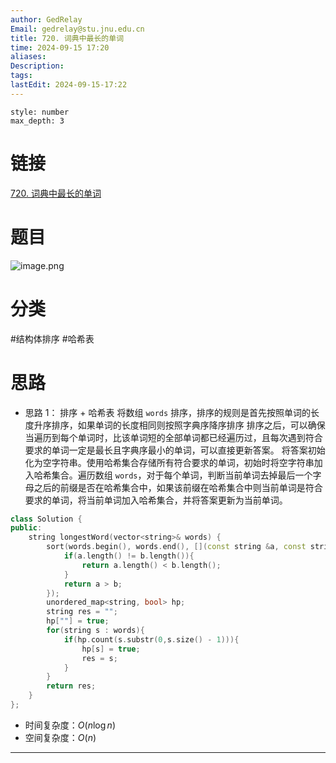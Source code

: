 ```yaml
---
author: GedRelay
Email: gedrelay@stu.jnu.edu.cn
title: 720. 词典中最长的单词
time: 2024-09-15 17:20
aliases: 
Description: 
tags: 
lastEdit: 2024-09-15-17:22
---
```


```toc
style: number
max_depth: 3
```

# 链接
[720. 词典中最长的单词](https://leetcode.cn/problems/longest-word-in-dictionary/) 

# 题目
![image.png](https://ged-pic-bed.oss-cn-guangzhou.aliyuncs.com/img/202409151720329.png)


# 分类
#结构体排序 #哈希表  

# 思路
- 思路 1：
排序 + 哈希表
将数组 `words` 排序，排序的规则是首先按照单词的长度升序排序，如果单词的长度相同则按照字典序降序排序
排序之后，可以确保当遍历到每个单词时，比该单词短的全部单词都已经遍历过，且每次遇到符合要求的单词一定是最长且字典序最小的单词，可以直接更新答案。
将答案初始化为空字符串。使用哈希集合存储所有符合要求的单词，初始时将空字符串加入哈希集合。遍历数组 `words`，对于每个单词，判断当前单词去掉最后一个字母之后的前缀是否在哈希集合中，如果该前缀在哈希集合中则当前单词是符合要求的单词，将当前单词加入哈希集合，并将答案更新为当前单词。


```cpp
class Solution {
public:
    string longestWord(vector<string>& words) {
        sort(words.begin(), words.end(), [](const string &a, const string &b){
            if(a.length() != b.length()){
                return a.length() < b.length();
            }
            return a > b;
        });
        unordered_map<string, bool> hp;
        string res = "";
        hp[""] = true;
        for(string s : words){
            if(hp.count(s.substr(0,s.size() - 1))){
                hp[s] = true;
                res = s;
            }
        }
        return res;
    }
};
```


- 时间复杂度：${O\left( n\log n \right)  }$ 
- 空间复杂度：${O\left( n \right)  }$ 


---

